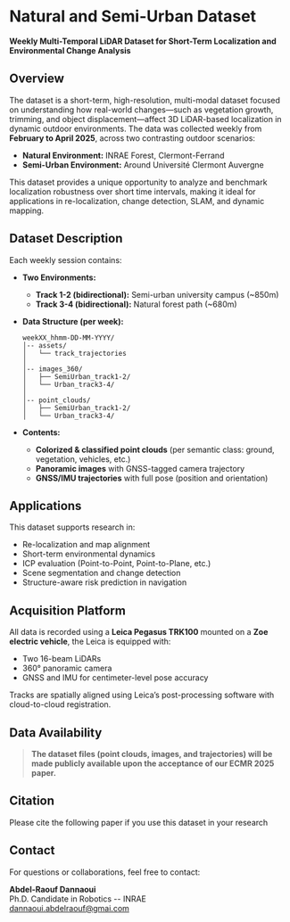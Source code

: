 # Natural and Semi-Urban  Dataset
**Weekly Multi-Temporal LiDAR Dataset for Short-Term Localization and Environmental Change Analysis**


## Overview
The dataset is a short-term, high-resolution, multi-modal dataset focused on understanding how real-world changes—such as vegetation growth, trimming, and object displacement—affect 3D LiDAR-based localization in dynamic outdoor environments. The data was collected weekly from **February to April 2025**, across two contrasting outdoor scenarios:

- **Natural Environment:** INRAE Forest, Clermont-Ferrand  
- **Semi-Urban Environment:** Around Université Clermont Auvergne

This dataset provides a unique opportunity to analyze and benchmark localization robustness over short time intervals, making it ideal for applications in re-localization, change detection, SLAM, and dynamic mapping.


## Dataset Description
Each weekly session contains:

- **Two Environments:**
  - **Track 1-2 (bidirectional):** Semi-urban university campus (~850m)
  - **Track 3-4 (bidirectional):** Natural forest path (~680m)


- **Data Structure (per week):**
    ```plaintext
    weekXX_hhmm-DD-MM-YYYY/
    │-- assets/
    │   └── track_trajectories
    │
    │-- images_360/
    │   ├── SemiUrban_track1-2/
    │   └── Urban_track3-4/
    │
    │-- point_clouds/
    │   ├── SemiUrban_track1-2/
    │   └── Urban_track3-4/
    ```


- **Contents:**
  - **Colorized & classified point clouds** (per semantic class: ground, vegetation, vehicles, etc.)
  - **Panoramic images** with GNSS-tagged camera trajectory
  - **GNSS/IMU trajectories** with full pose (position and orientation)


## Applications
This dataset supports research in:
- Re-localization and map alignment
- Short-term environmental dynamics
- ICP evaluation (Point-to-Point, Point-to-Plane, etc.)
- Scene segmentation and change detection
- Structure-aware risk prediction in navigation


## Acquisition Platform
All data is recorded using a **Leica Pegasus TRK100** mounted on a **Zoe electric vehicle**, the Leica is equipped with:
- Two 16-beam LiDARs  
- 360° panoramic camera  
- GNSS and IMU for centimeter-level pose accuracy  

Tracks are spatially aligned using Leica’s post-processing software with cloud-to-cloud registration.


## Data Availability
> **The dataset files (point clouds, images, and trajectories) will be made publicly available upon the acceptance of our ECMR 2025 paper.**


## Citation
Please cite the following paper if you use this dataset in your research


## Contact
For questions or collaborations, feel free to contact:

**Abdel-Raouf Dannaoui**  
Ph.D. Candidate in Robotics -- INRAE  
dannaoui.abdelraouf@gmai.com
